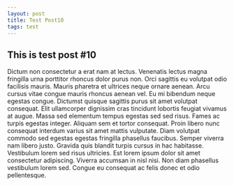 ```yaml
---
layout: post
title: Test Post10
tags: test
---
```


## This is test post #10

Dictum non consectetur a erat nam at lectus. Venenatis lectus magna fringilla urna porttitor rhoncus dolor purus non. Orci sagittis eu volutpat odio facilisis mauris. Mauris pharetra et ultrices neque ornare aenean. Arcu cursus vitae congue mauris rhoncus aenean vel. Eu mi bibendum neque egestas congue. Dictumst quisque sagittis purus sit amet volutpat consequat. Elit ullamcorper dignissim cras tincidunt lobortis feugiat vivamus at augue. Massa sed elementum tempus egestas sed sed risus. Fames ac turpis egestas integer. Aliquam sem et tortor consequat. Proin libero nunc consequat interdum varius sit amet mattis vulputate. Diam volutpat commodo sed egestas egestas fringilla phasellus faucibus. Semper viverra nam libero justo. Gravida quis blandit turpis cursus in hac habitasse. Vestibulum lorem sed risus ultricies. Est lorem ipsum dolor sit amet consectetur adipiscing. Viverra accumsan in nisl nisi. Non diam phasellus vestibulum lorem sed. Congue eu consequat ac felis donec et odio pellentesque.